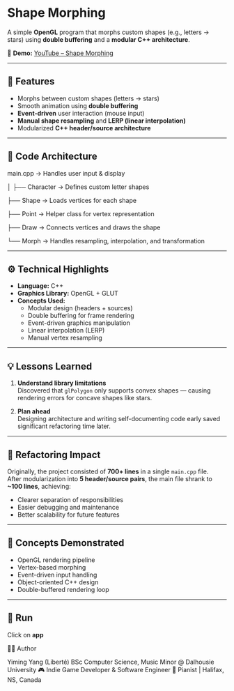 # Shape Morphing

A simple **OpenGL** program that morphs custom shapes (e.g., letters → stars) using **double buffering** and a **modular C++ architecture**.

🎥 **Demo:** [YouTube – Shape Morphing](https://www.youtube.com/watch?v=7SlBEJYV8-g)

---

## 🚀 Features

- Morphs between custom shapes (letters → stars)
- Smooth animation using **double buffering**
- **Event-driven** user interaction (mouse input)
- **Manual shape resampling** and **LERP (linear interpolation)**
- Modularized **C++ header/source architecture**

---

## 🧩 Code Architecture

main.cpp → Handles user input & display

│
├── Character → Defines custom letter shapes

├── Shape → Loads vertices for each shape

├── Point → Helper class for vertex representation

├── Draw → Connects vertices and draws the shape

└── Morph → Handles resampling, interpolation, and transformation


---

## ⚙️ Technical Highlights

- **Language:** C++
- **Graphics Library:** OpenGL + GLUT  
- **Concepts Used:**
  - Modular design (headers + sources)
  - Double buffering for frame rendering
  - Event-driven graphics manipulation
  - Linear interpolation (LERP)
  - Manual vertex resampling

---

## 💡 Lessons Learned

1. **Understand library limitations**  
   Discovered that `glPolygon` only supports convex shapes — causing rendering errors for concave shapes like stars.

2. **Plan ahead**  
   Designing architecture and writing self-documenting code early saved significant refactoring time later.

---

## 🔁 Refactoring Impact

Originally, the project consisted of **700+ lines** in a single `main.cpp` file.  
After modularization into **5 header/source pairs**, the main file shrank to **~100 lines**, achieving:
- Clearer separation of responsibilities  
- Easier debugging and maintenance  
- Better scalability for future features  

---

## 🧠 Concepts Demonstrated

- OpenGL rendering pipeline  
- Vertex-based morphing  
- Event-driven input handling  
- Object-oriented C++ design  
- Double-buffered rendering loop  

---

## 🧱 Run
Click on **app**


🧑‍💻 Author

Yiming Yang (Liberté)
BSc Computer Science, Music Minor @ Dalhousie University
🎮 Indie Game Developer & Software Engineer
🎹 Pianist | Halifax, NS, Canada
